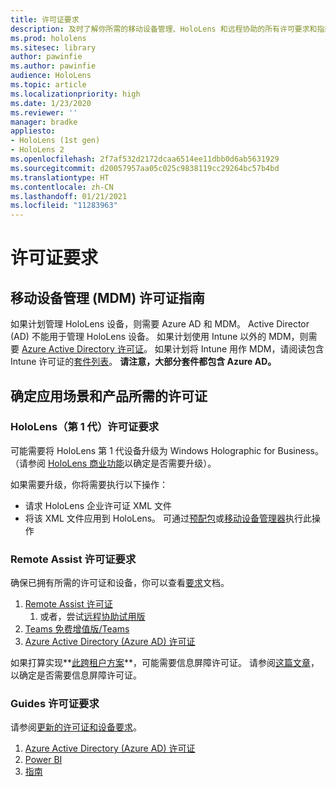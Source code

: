 ```yaml
---
title: 许可证要求
description: 及时了解你所需的移动设备管理、HoloLens 和远程协助的所有许可要求和指南。
ms.prod: hololens
ms.sitesec: library
author: pawinfie
ms.author: pawinfie
audience: HoloLens
ms.topic: article
ms.localizationpriority: high
ms.date: 1/23/2020
ms.reviewer: ''
manager: bradke
appliesto:
- HoloLens (1st gen)
- HoloLens 2
ms.openlocfilehash: 2f7af532d2172dcaa6514ee11dbb0d6ab5631929
ms.sourcegitcommit: d20057957aa05c025c9838119cc29264bc57b4bd
ms.translationtype: HT
ms.contentlocale: zh-CN
ms.lasthandoff: 01/21/2021
ms.locfileid: "11283963"
---
```

# 许可证要求

## 移动设备管理 (MDM) 许可证指南

如果计划管理 HoloLens 设备，则需要 Azure AD 和 MDM。 Active Director (AD) 不能用于管理 HoloLens 设备。
如果计划使用 Intune 以外的 MDM，则需要 [Azure Active Directory 许可证](https://docs.microsoft.com/azure/active-directory/fundamentals/active-directory-whatis)。
如果计划将 Intune 用作 MDM，请阅读包含 Intune 许可证的[套件列表](https://docs.microsoft.com/intune/fundamentals/licenses)。 **请注意，大部分套件都包含 Azure AD。**

## 确定应用场景和产品所需的许可证

### HoloLens（第 1 代）许可证要求

可能需要将 HoloLens 第 1 代设备升级为 Windows Holographic for Business。 （请参阅 [HoloLens 商业功能](holoLens-commercial-features.md#feature-comparison-between-editions)以确定是否需要升级）。

 如果需要升级，你将需要执行以下操作：

- 请求 HoloLens 企业许可证 XML 文件
- 将该 XML 文件应用到 HoloLens。 可通过[预配包](hololens-provisioning.md)或[移动设备管理器](https://docs.microsoft.com/intune/configuration/holographic-upgrade)执行此操作

### Remote Assist 许可证要求

确保已拥有所需的许可证和设备，你可以查看[要求](https://docs.microsoft.com/dynamics365/mixed-reality/remote-assist/requirements)文档。

1. [Remote Assist 许可证](https://docs.microsoft.com/dynamics365/mixed-reality/remote-assist/buy-and-deploy-remote-assist)
    1. 或者，尝试[远程协助试用版](https://docs.microsoft.com/dynamics365/mixed-reality/remote-assist/try-remote-assist)
1. [Teams 免费增值版/Teams](https://products.office.com/microsoft-teams/free)
1. [Azure Active Directory (Azure AD) 许可证](https://docs.microsoft.com/azure/active-directory/fundamentals/active-directory-whatis)

如果打算实现**[此跨租户方案](https://docs.microsoft.com/dynamics365/mixed-reality/remote-assist/cross-tenant-overview#scenario-2-leasing-services-to-other-tenants)**，可能需要信息屏障许可证。 请参阅[这篇文章](https://docs.microsoft.com/dynamics365/mixed-reality/remote-assist/cross-tenant-licensing-implementation#step-1-determine-if-information-barriers-are-necessary)，以确定是否需要信息屏障许可证。

### Guides 许可证要求

请参阅[更新的许可证和设备要求](https://docs.microsoft.com/dynamics365/mixed-reality/guides/requirements)。

1. [Azure Active Directory (Azure AD) 许可证](https://docs.microsoft.com/azure/active-directory/fundamentals/active-directory-whatis)
1. [Power BI](https://powerbi.microsoft.com/desktop/)
1. [指南](https://docs.microsoft.com/dynamics365/mixed-reality/guides/setup)
